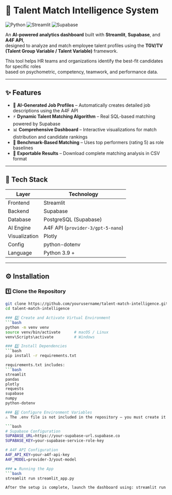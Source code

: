 # 🧠 Talent Match Intelligence System

![Python](https://img.shields.io/badge/Python-3.9%2B-blue?logo=python)
![Streamlit](https://img.shields.io/badge/Streamlit-1.x-ff4b4b?logo=streamlit)
![Supabase](https://img.shields.io/badge/Supabase-Connected-3fcf8e?logo=supabase)

An **AI-powered analytics dashboard** built with **Streamlit**, **Supabase**, and **A4F API**,  
designed to analyze and match employee talent profiles using the **TGV/TV (Talent Group Variable / Talent Variable)** framework.  

This tool helps HR teams and organizations identify the best-fit candidates for specific roles  
based on psychometric, competency, teamwork, and performance data.

---

## ✨ Features

- 🤖 **AI-Generated Job Profiles** – Automatically creates detailed job descriptions using the A4F API  
- ⚡ **Dynamic Talent Matching Algorithm** – Real SQL-based matching powered by Supabase  
- 📊 **Comprehensive Dashboard** – Interactive visualizations for match distribution and candidate rankings  
- 🧱 **Benchmark-Based Matching** – Uses top performers (rating 5) as role baselines  
- 💾 **Exportable Results** – Download complete matching analysis in CSV format  

---

## 🧩 Tech Stack

| Layer | Technology |
|-------|-------------|
| Frontend | Streamlit |
| Backend | Supabase |
| Database | PostgreSQL (Supabase) |
| AI Engine | A4F API (`provider-3/gpt-5-nano`) |
| Visualization | Plotly |
| Config | python-dotenv |
| Language | Python 3.9 + |

---

## ⚙️ Installation

### 1️⃣ Clone the Repository
```bash
git clone https://github.com/yourusername/talent-match-intelligence.git
cd talent-match-intelligence

### 2️⃣ Create and Activate Virtual Environment
```bash
python -m venv venv
source venv/bin/activate      # macOS / Linux
venv\Scripts\activate         # Windows

### 3️⃣ Install Dependencies
```bash
pip install -r requirements.txt

requirements.txt includes:
```bash
streamlit
pandas
plotly
requests
supabase
numpy
python-dotenv

### 4️⃣ Configure Environment Variables
⚠️ The .env file is not included in the repository — you must create it manually.

```bash
# Supabase Configuration
SUPABASE_URL=https://your-supabase-url.supabase.co
SUPABASE_KEY=your-supabase-service-role-key

# A4F API Configuration
A4F_API_KEY=your-a4f-api-key
A4F_MODEL=provider-3/yout-model

### ▶️ Running the App
```bash
streamlit run streamlit_app.py

After the setup is complete, launch the dashboard using: streamlit run streamlit_app.py
